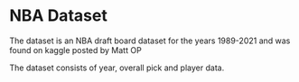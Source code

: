 # NBA Dataset
The dataset is an NBA draft board dataset for the years 1989-2021 and was found on kaggle posted by Matt OP

The dataset consists of year, overall pick and player data.